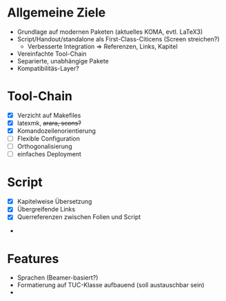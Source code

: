 # Allgemeine Ziele

* Grundlage auf modernen Paketen (aktuelles KOMA, evtl. LaTeX3)
* Script/Handout/standalone als First-Class-Citicens (Screen streichen?)
    * Verbesserte Integration => Referenzen, Links, Kapitel
* Vereinfachte Tool-Chain
* Separierte, unabhängige Pakete
* Kompatibilitäs-Layer?

# Tool-Chain
* [x] Verzicht auf Makefiles
* [x] latexmk, ~~arara, scons?~~
* [x] Komandozeilenorientierung
* [ ] Flexible Configuration
* [ ] Orthogonalisierung
* [ ] einfaches Deployment

# Script
* [x] Kapitelweise Übersetzung
* [x] Übergreifende Links
* [x] Querreferenzen zwischen Folien und Script
* 

# Features
* Sprachen (Beamer-basiert?)
* Formatierung auf TUC-Klasse aufbauend (soll austauschbar sein)
* 

